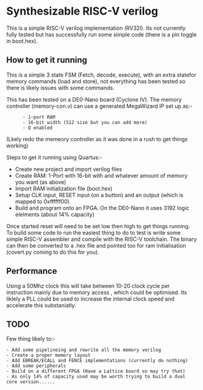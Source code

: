 # Synthesizable RISC-V verilog

This is a simple RISC-V verilog implementation (RV32I).   Its not currently fully tested but has successfully run some simple code (there is a pin toggle in boot.hex).

## How to get it running
  
This is a simple 3 state FSM (Fetch, decode, execute), with an extra statefor memory commands (load and store), not everything has been tested so there is likely issues with some commands.

This has been tested on a DE0-Nano board (Cyclone IV).  The memory controller (memory-con.v) can use a generated MegaWizard IP set up as:-

          - 1-port RAM
          - 16-bit width (512 size but you can add more)
          - Q enabled

(Lkely redo the memeory controller as it was done in a rush to get things working)

Steps to get it running using Quartus:-

  -  Create new project and import verilog files
  -  Create RAM: 1-Port with 16-bit with and whatever amount of memory you want (as above)
  -  Import RAM initialization file (boot.hex)
  -  Setup CLK input, RESET input (on a button) and an output (which is mapped to 0xffffff00)
  -  Build and program onto an FPGA.  On the DE0-Nano it uses 3192 logic elelments (about 14% capacity)
  
Once started reset will need to be set low then high to get things running. To build some code to run the easiest thing to do to test is write some simple RISC-V assembler and compile with the RISC-V toolchain.  The binary can then be converted to a .hex file and pointed too for ram initialisation (covert.py coming to do this for you).

## Performance

Using a 50Mhz clock this will take between 10-20 clock cycle per instruction mainly due to memory access , which could be optimised.   Its liklely a PLL could be used to increase the internal clock speed and accelerate this substaniatly.

## TODO

Few thing likely to:-

    - Add some pipelineing and rewrite all the memory verilog  
    - Create a proper memory layout
    - Add EBREAK/ECALL and FENCE implementations (currently do nothing)
    - Add some peripherals
    - Build on a different FPGA (Have a Lattice board so may try that)
    - As only 14% of capacity used may be worth trying to build a dual core version......
    
    

